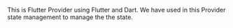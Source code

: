 This is Flutter Provider using Flutter and Dart.
We have used in this Provider state management to manage the the state.
